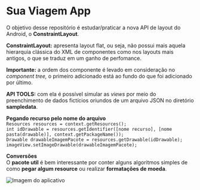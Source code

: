 # Sua Viagem App

O objetivo desse repositório é estudar/praticar a nova API de layout do Android, o **ConstraintLayout**.

**ConstraintLayout:** apresenta layout flat, ou seja, não possui mais
aquela hierarquia clássica do XML de componentes como nos layouts mais antigos, o que se traduz
em um ganho de perfomance.

**Importante:** a ordem dos componente é levado em consideração
no _component tree,_ o primeiro adicionado está ao fundo do que 
foi adicionado por último.

**API TOOLS:**
com ela é possível simular as _views_ por meio do preenchimento de dados fictícios oriundos de um 
arquivo JSON no diretório **sampledata**.

**Pegando recurso pelo nome do arquivo**
<br>
`Resources resources = context.getResources();`
<br>
`int idDrawable = resources.getIdentifier([nome recurso], [nome pasta(drawable)], context.getPackageName());`
<br>
`Drawable drawableImagemPacote = resources.getDrawable(idDrawable);`
<br>
`imageView.setImageDrawable(drawableImagemPacote);`

**Conversões**
<br>
O **pacote util** é bem interessante por conter alguns algoritmos simples de como **pegar algum**
**resource** ou realizar **formatações de moeda**.

![Imagem do aplicativo](images/tela-inteira.png)
